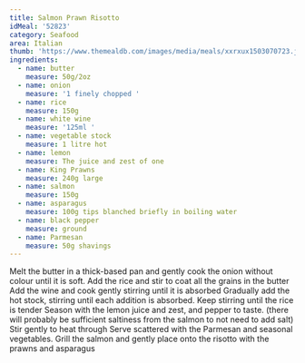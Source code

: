 ```yaml
---
title: Salmon Prawn Risotto
idMeal: '52823'
category: Seafood
area: Italian
thumb: 'https://www.themealdb.com/images/media/meals/xxrxux1503070723.jpg'
ingredients:
  - name: butter
    measure: 50g/2oz
  - name: onion
    measure: '1 finely chopped '
  - name: rice
    measure: 150g
  - name: white wine
    measure: '125ml '
  - name: vegetable stock
    measure: 1 litre hot
  - name: lemon
    measure: The juice and zest of one
  - name: King Prawns
    measure: 240g large
  - name: salmon
    measure: 150g
  - name: asparagus
    measure: 100g tips blanched briefly in boiling water
  - name: black pepper
    measure: ground
  - name: Parmesan
    measure: 50g shavings
---
```

Melt the butter in a thick-based pan and gently cook the onion without colour until it is soft.
Add the rice and stir to coat all the grains in the butter
Add the wine and cook gently stirring until it is absorbed
Gradually add the hot stock, stirring until each addition is absorbed. Keep stirring until the rice is tender
Season with the lemon juice and zest, and pepper to taste. (there will probably be sufficient saltiness from the salmon to not need to add salt) Stir gently to heat through
Serve scattered with the Parmesan and seasonal vegetables.
Grill the salmon and gently place onto the risotto with the prawns and asparagus
